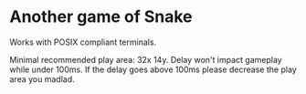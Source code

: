 # Another game of Snake

Works with POSIX compliant terminals.

Minimal recommended play area: 32x 14y.
Delay won't impact gameplay while under 100ms.
If the delay goes above 100ms please decrease the play area you madlad.
